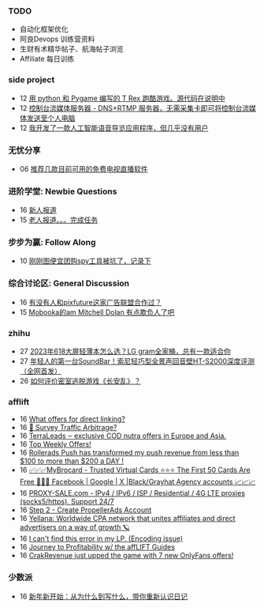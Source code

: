 ### TODO
-  自动化框架优化
-  阿良Devops 训练营资料
-  生财有术精华帖子、航海帖子浏览
-  Affiliate 每日训练

### side project
<!-- sideproject:START -->
-  12 [用 python 和 Pygame 编写的 T Rex 跑酷游戏。源代码在说明中](https://www.youtube.com/watch?v=pZySIXSelCA)
-  12 [控制台流媒体服务器 - DNS+RTMP 服务器，无需采集卡即可将控制台流媒体发送至个人电脑](https://github.com/Aioros/console-streaming-server)
-  12 [我开发了一款人工智能语音导览应用程序，但几乎没有用户](https://www.reddit.com/r/SideProject/comments/18gpp0e/ive_built_an_ai_audio_tour_app_but_have_almost_no/)<!-- sideproject:END -->


### 无忧分享
<!-- ruyo:START -->
-  06 [推荐几款目前可用的免费电视直播软件](https://51.ruyo.net/18608.html)<!-- ruyo:END -->

### 进阶学堂: Newbie Questions
<!-- advertcn1:START -->
-  16 [新人报道](https://www.advertcn.com/thread-113997-1-1.html)
-  15 [老人报道。。。完成任务](https://www.advertcn.com/thread-113991-1-1.html)<!-- advertcn1:END -->

### 步步为赢: Follow Along
<!-- advertcn2:START -->
-  10 [刚刚图便宜团购spy工具被坑了，记录下](https://www.advertcn.com/thread-113954-1-1.html)<!-- advertcn2:END -->

### 综合讨论区: General Discussion
<!-- advertcn3:START -->
-  16 [有没有人和pixfuture这家广告联盟合作过？](https://www.advertcn.com/thread-113996-1-1.html)
-  15 [Mobooka的am Mitchell Dolan 有点欺负人了吧](https://www.advertcn.com/thread-113990-1-1.html)<!-- advertcn3:END -->


### zhihu
<!-- zhihu:START -->
-  27 [2023年618大屏轻薄本怎么选？LG gram全家桶，总有一款适合你](http://zhuanlan.zhihu.com/p/632641888?utm_campaign=rss&utm_medium=rss&utm_source=rss&utm_content=title)
-  27 [年轻人的第一台SoundBar！索尼轻巧型全景声回音壁HT-S2000深度评测（全网首发）](http://zhuanlan.zhihu.com/p/630990296?utm_campaign=rss&utm_medium=rss&utm_source=rss&utm_content=title)
-  26 [如何评价密室逃脱游戏《长安乱》？](http://www.zhihu.com/question/563950552/answer/3045961312?utm_campaign=rss&utm_medium=rss&utm_source=rss&utm_content=title)<!-- zhihu:END -->

### afflift
<!-- afflift:START -->
-  16 [What offers for direct linking?](https://afflift.com/f/threads/what-offers-for-direct-linking.12651/)
-  16 [🚦 Survey Traffic Arbitrage?](https://afflift.com/f/threads/%F0%9F%9A%A6-survey-traffic-arbitrage.12508/)
-  16 [TerraLeads ‒ exclusive COD nutra offers in Europe and Asia.](https://afflift.com/f/threads/terraleads-%E2%80%92-exclusive-cod-nutra-offers-in-europe-and-asia.3287/)
-  16 [Top Weekly Offers!](https://afflift.com/f/threads/top-weekly-offers.12627/)
-  16 [Rollerads Push has transformed my push revenue from less than $100 to more than $200 a DAY !](https://afflift.com/f/threads/rollerads-push-has-transformed-my-push-revenue-from-less-than-100-to-more-than-200-a-day.12598/)
-  16 [✅✅✅MyBrocard - Trusted Virtual Cards ⭐️⭐️⭐️ The First 50 Cards Are Free 💯💯💯 Facebook | Google | X |Black/Grayhat Agency accounts 📈📈📈](https://afflift.com/f/threads/%E2%9C%85%E2%9C%85%E2%9C%85mybrocard-trusted-virtual-cards-%E2%AD%90%EF%B8%8F%E2%AD%90%EF%B8%8F%E2%AD%90%EF%B8%8F-the-first-50-cards-are-free-%F0%9F%92%AF%F0%9F%92%AF%F0%9F%92%AF-facebook-google-x-black-grayhat-agency-accounts-%F0%9F%93%88%F0%9F%93%88%F0%9F%93%88.12653/)
-  16 [PROXY-SALE.com - IPv4 / IPv6 / ISP / Residential / 4G LTE proxies &lpar;socks5/https&rpar;. Support 24/7](https://afflift.com/f/threads/proxy-sale-com-ipv4-ipv6-isp-residential-4g-lte-proxies-socks5-https-support-24-7.12382/)
-  16 [Step 2 - Create PropellerAds Account](https://afflift.com/f/threads/step-2-create-propellerads-account.7473/)
-  16 [Yellana: Worldwide CPA network that unites affiliates and direct advertisers on a way of growth 🪐](https://afflift.com/f/threads/yellana-worldwide-cpa-network-that-unites-affiliates-and-direct-advertisers-on-a-way-of-growth-%F0%9F%AA%90.10512/)
-  16 [I can&#39;t find this error in my LP. &lpar;Encoding issue&rpar;](https://afflift.com/f/threads/i-cant-find-this-error-in-my-lp-encoding-issue.12652/)
-  16 [Journey to Profitability w/ the affLIFT Guides](https://afflift.com/f/threads/journey-to-profitability-w-the-afflift-guides.10148/)
-  16 [CrakRevenue just upped the game with 7 new OnlyFans offers!](https://afflift.com/f/threads/crakrevenue-just-upped-the-game-with-7-new-onlyfans-offers.12648/)<!-- afflift:END -->

### 少数派
<!-- sspai:START -->
-  16 [新年新开始：从为什么到写什么，带你重新认识日记](https://sspai.com/post/86356)<!-- sspai:END -->
